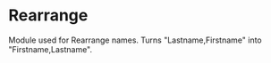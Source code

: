 Rearrange
=========

Module used for Rearrange names.
Turns "Lastname,Firstname" into "Firstname,Lastname".

 

